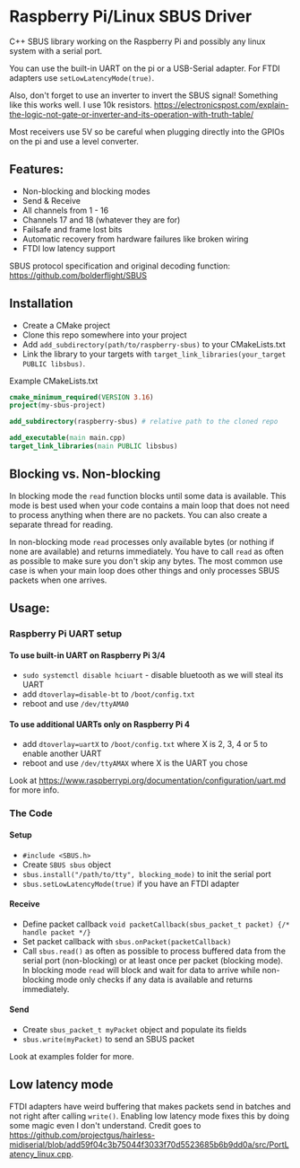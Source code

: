# Raspberry Pi/Linux SBUS Driver
C++ SBUS library working on the Raspberry Pi and possibly any linux system with a serial port.

You can use the built-in UART on the pi or a USB-Serial adapter.
For FTDI adapters use `setLowLatencyMode(true)`.

Also, don't forget to use an inverter to invert the SBUS signal!
Something like this works well. I use 10k resistors.
https://electronicspost.com/explain-the-logic-not-gate-or-inverter-and-its-operation-with-truth-table/

Most receivers use 5V so be careful when plugging directly into the GPIOs on the pi and use a level converter.

## Features:
- Non-blocking and blocking modes
- Send & Receive
- All channels from 1 - 16
- Channels 17 and 18 (whatever they are for)
- Failsafe and frame lost bits
- Automatic recovery from hardware failures like broken wiring
- FTDI low latency support

SBUS protocol specification and original decoding function: https://github.com/bolderflight/SBUS

## Installation
- Create a CMake project
- Clone this repo somewhere into your project
- Add `add_subdirectory(path/to/raspberry-sbus)` to your CMakeLists.txt
- Link the library to your targets with `target_link_libraries(your_target PUBLIC libsbus)`.

Example CMakeLists.txt
```cmake
cmake_minimum_required(VERSION 3.16)
project(my-sbus-project)

add_subdirectory(raspberry-sbus) # relative path to the cloned repo

add_executable(main main.cpp)
target_link_libraries(main PUBLIC libsbus)
```

## Blocking vs. Non-blocking
In blocking mode the `read` function blocks until some data is available.
This mode is best used when your code contains a main loop that does not need to process anything when there are no packets.
You can also create a separate thread for reading.

In non-blocking mode `read` processes only available bytes (or nothing if none are available) and returns immediately.
You have to call `read` as often as possible to make sure you don't skip any bytes.
The most common use case is when your main loop does other things and only processes SBUS packets when one arrives.

## Usage:
### Raspberry Pi UART setup
#### To use built-in UART on Raspberry Pi 3/4
- `sudo systemctl disable hciuart` - disable bluetooth as we will steal its UART
- add `dtoverlay=disable-bt` to `/boot/config.txt`
- reboot and use `/dev/ttyAMA0`
#### To use additional UARTs only on Raspberry Pi 4
- add `dtoverlay=uartX` to `/boot/config.txt` where X is 2, 3, 4 or 5 to enable another UART
- reboot and use `/dev/ttyAMAX` where X is the UART you chose

Look at https://www.raspberrypi.org/documentation/configuration/uart.md for more info.

### The Code
#### Setup
- `#include <SBUS.h>`
- Create `SBUS sbus` object
- `sbus.install("/path/to/tty", blocking_mode)` to init the serial port
- `sbus.setLowLatencyMode(true)` if you have an FTDI adapter
#### Receive
- Define packet callback `void packetCallback(sbus_packet_t packet) {/* handle packet */}`
- Set packet callback with `sbus.onPacket(packetCallback)`
- Call `sbus.read()` as often as possible to process buffered data from the serial port (non-blocking) or at least once per packet (blocking mode).
In blocking mode `read` will block and wait for data to arrive while non-blocking mode only checks if any data is available and returns immediately.
#### Send
- Create `sbus_packet_t myPacket` object and populate its fields
- `sbus.write(myPacket)` to send an SBUS packet

Look at examples folder for more.

## Low latency mode
FTDI adapters have weird buffering that makes packets send in batches and not right after calling `write()`.
Enabling low latency mode fixes this by doing some magic even I don't understand.
Credit goes to https://github.com/projectgus/hairless-midiserial/blob/add59f04c3b75044f3033f70d5523685b6b9dd0a/src/PortLatency_linux.cpp.

